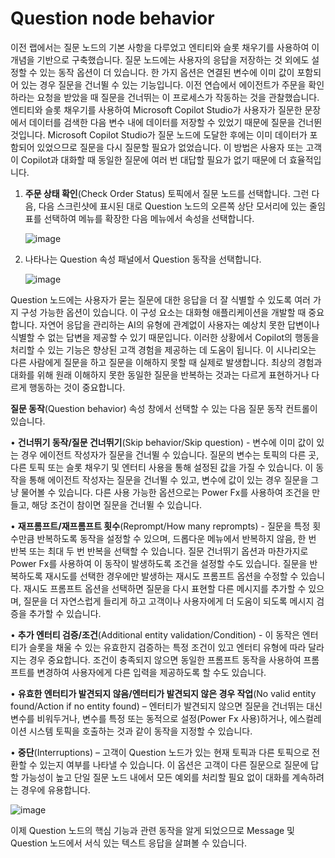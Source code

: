 # Question node behavior

이전 랩에서는 질문 노드의 기본 사항을 다루었고 엔티티와 슬롯 채우기를 사용하여 이 개념을 기반으로 구축했습니다. 질문 노드에는 사용자의 응답을 저장하는 것 외에도 설정할 수 있는 동작 옵션이 더 있습니다. 한 가지 옵션은 연결된 변수에 이미 값이 포함되어 있는 경우 질문을 건너뛸 수 있는 기능입니다. 이전 연습에서 에이전트가 주문을 확인하라는 요청을 받았을 때 질문을 건너뛰는 이 프로세스가 작동하는 것을 관찰했습니다. 엔티티와 슬롯 채우기를 사용하여 Microsoft Copilot Studio가 사용자가 질문한 문장에서 데이터를 검색한 다음 변수 내에 데이터를 저장할 수 있었기 때문에 질문을 건너뛴 것입니다. Microsoft Copilot Studio가 질문 노드에 도달한 후에는 이미 데이터가 포함되어 있었으므로 질문을 다시 질문할 필요가 없었습니다. 이 방법은 사용자 또는 고객이 Copilot과 대화할 때 동일한 질문에 여러 번 대답할 필요가 없기 때문에 더 효율적입니다.

1. **주문 상태 확인**(Check Order Status) 토픽에서 질문 노드를 선택합니다. 그런 다음, 다음 스크린샷에 표시된 대로 Question 노드의 오른쪽 상단 모서리에 있는 줄임표를 선택하여 메뉴를 확장한 다음 메뉴에서 속성을 선택합니다.


   ![image](https://github.com/user-attachments/assets/9284bd11-0c19-446f-91d4-6b32f5e28f2c)

3. 나타나는 Question 속성 패널에서 Question 동작을 선택합니다.

   ![image](https://github.com/user-attachments/assets/c7150772-3e3f-4808-b26f-f7c622a494a8)



Question 노드에는 사용자가 묻는 질문에 대한 응답을 더 잘 식별할 수 있도록 여러 가지 구성 가능한 옵션이 있습니다. 이 구성 요소는 대화형 애플리케이션을 개발할 때 중요합니다. 자연어 응답을 관리하는 AI의 유형에 관계없이 사용자는 예상치 못한 답변이나 식별할 수 없는 답변을 제공할 수 있기 때문입니다. 이러한 상황에서 Copilot의 행동을 처리할 수 있는 기능은 향상된 고객 경험을 제공하는 데 도움이 됩니다. 이 시나리오는 다른 사람에게 질문을 하고 질문을 이해하지 못할 때 실제로 발생합니다. 최상의 경험과 대화를 위해 원래 이해하지 못한 동일한 질문을 반복하는 것과는 다르게 표현하거나 다르게 행동하는 것이 중요합니다.

**질문 동작**(Question behavior) 속성 창에서 선택할 수 있는 다음 질문 동작 컨트롤이 있습니다.

• **건너뛰기 동작/질문 건너뛰기**(Skip behavior/Skip question) - 변수에 이미 값이 있는 경우 에이전트 작성자가 질문을 건너뛸 수 있습니다. 질문의 변수는 토픽의 다른 곳, 다른 토픽 또는 슬롯 채우기 및 엔터티 사용을 통해 설정된 값을 가질 수 있습니다. 이 동작을 통해 에이전트 작성자는 질문을 건너뛸 수 있고, 변수에 값이 있는 경우 질문을 그냥 물어볼 수 있습니다. 다른 사용 가능한 옵션으로는 Power Fx를 사용하여 조건을 만들고, 해당 조건이 참이면 질문을 건너뛸 수 있습니다.

• **재프롬프트/재프롬프트 횟수**(Reprompt/How many reprompts) - 질문을 특정 횟수만큼 반복하도록 동작을 설정할 수 있으며, 드롭다운 메뉴에서 반복하지 않음, 한 번 반복 또는 최대 두 번 반복을 선택할 수 있습니다. 질문 건너뛰기 옵션과 마찬가지로 Power Fx를 사용하여 이 동작이 발생하도록 조건을 설정할 수도 있습니다. 질문을 반복하도록 재시도를 선택한 경우에만 발생하는 재시도 프롬프트 옵션을 수정할 수 있습니다. 재시도 프롬프트 옵션을 선택하면 질문을 다시 표현할 다른 메시지를 추가할 수 있으며, 질문을 더 자연스럽게 들리게 하고 고객이나 사용자에게 더 도움이 되도록 메시지 검증을 추가할 수 있습니다.

• **추가 엔터티 검증/조건**(Additional entity validation/Condition) - 이 동작은 엔터티가 슬롯을 채울 수 있는 유효한지 검증하는 특정 조건이 있고 엔터티 유형에 따라 달라지는 경우 중요합니다. 조건이 충족되지 않으면 동일한 프롬프트 동작을 사용하여 프롬프트를 변경하여 사용자에게 다른 입력을 제공하도록 할 수도 있습니다.

• **유효한 엔터티가 발견되지 않음/엔터티가 발견되지 않은 경우 작업**(No valid entity found/Action if no entity found) – 엔터티가 발견되지 않으면 질문을 건너뛰는 대신 변수를 비워두거나, 변수를 특정 또는 동적으로 설정(Power Fx 사용)하거나, 에스컬레이션 시스템 토픽을 호출하는 것과 같이 동작을 지정할 수 있습니다.

• **중단**(Interruptions) – 고객이 Question 노드가 있는 현재 토픽과 다른 토픽으로 전환할 수 있는지 여부를 나타낼 수 있습니다. 이 옵션은 고객이 다른 질문으로 질문에 답할 가능성이 높고 단일 질문 노드 내에서 모든 예외를 처리할 필요 없이 대화를 계속하려는 경우에 유용합니다.

![image](https://github.com/user-attachments/assets/833051df-a1a4-4d10-a315-a2c0575286df)


이제 Question 노드의 핵심 기능과 관련 동작을 알게 되었으므로 Message 및 Question 노드에서 서식 있는 텍스트 응답을 살펴볼 수 있습니다.

























